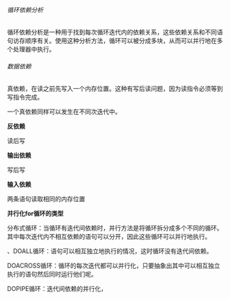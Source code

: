 ###### 循环依赖分析

循环依赖分析是一种用于找到每次循环迭代内的依赖关系，这些依赖关系和不同语句访存顺序有关。使用这种分析方法，循环可以被分成多块，从而可以并行地在多个处理器中执行。

###### 数据依赖

真依赖，在读之前先写入一个内存位置。这种有写后读问题，因为读指令必须等到写指令完成。

一个真依赖同样可以发生在不同次迭代中。

**反依赖**

读后写

**输出依赖**

写后写

**输入依赖**

两条语句读取相同的内存位置

**并行化for循环的类型**

分布式循环：当循环有迭代间依赖时，并行方法是将循环拆分成多个不同的循环。其中每次迭代内不相互依赖的语句可以分开，因此这些循环可以并行地执行。


、DOALL循环：语句可以相互独立地执行的情况，这时循环没有迭代间依赖。

DOACROSS循环：循环的每次迭代都可以并行化，只要抽象出其中可以相互独立执行的语句然后同时运行他们呢。

DOPIPE循环：迭代间依赖的并行化，
